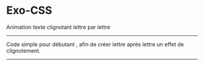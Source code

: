 # Exo-CSS
Animation texte clignotant lettre par lettre

--------

Code simple pour débutant , afin de créer lettre après lettre  un effet de clignotement.

--------
